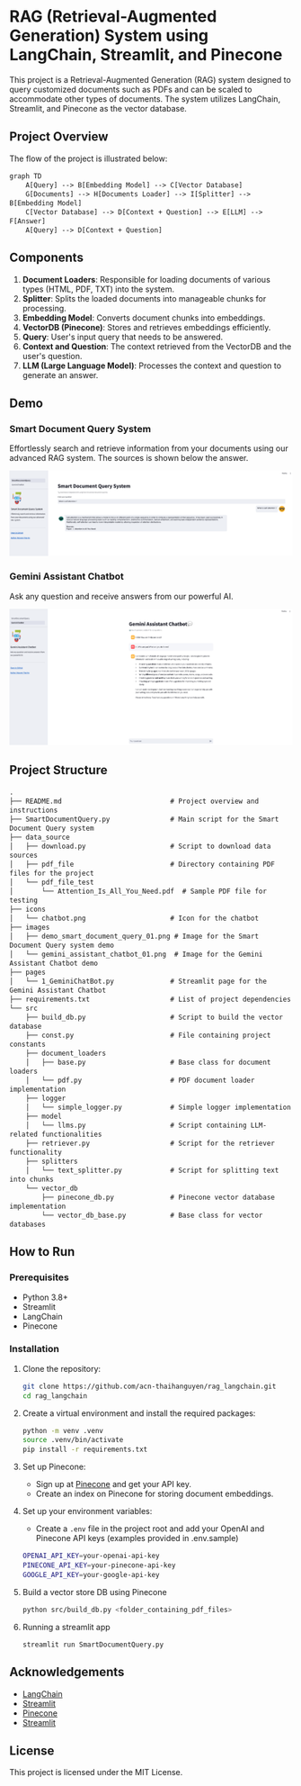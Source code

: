 # RAG (Retrieval-Augmented Generation) System using LangChain, Streamlit, and Pinecone

This project is a Retrieval-Augmented Generation (RAG) system designed to query customized documents such as PDFs and can be scaled to accommodate other types of documents. The system utilizes LangChain, Streamlit, and Pinecone as the vector database.

## Project Overview

The flow of the project is illustrated below:

```mermaid
graph TD
    A[Query] --> B[Embedding Model] --> C[Vector Database]
    G[Documents] --> H[Documents Loader] --> I[Splitter] --> B[Embedding Model]
    C[Vector Database] --> D[Context + Question] --> E[LLM] --> F[Answer]
    A[Query] --> D[Context + Question]
```

## Components

1. **Document Loaders**: Responsible for loading documents of various types (HTML, PDF, TXT) into the system.
2. **Splitter**: Splits the loaded documents into manageable chunks for processing.
3. **Embedding Model**: Converts document chunks into embeddings.
4. **VectorDB (Pinecone)**: Stores and retrieves embeddings efficiently.
5. **Query**: User's input query that needs to be answered.
6. **Context and Question**: The context retrieved from the VectorDB and the user's question.
7. **LLM (Large Language Model)**: Processes the context and question to generate an answer.

## Demo

### Smart Document Query System

Effortlessly search and retrieve information from your documents using our advanced RAG system. The sources is shown below the answer.

![Smart Document Query System](./images/demo_smart_document_query_01.png)

### Gemini Assistant Chatbot

Ask any question and receive answers from our powerful AI.

![Gemini Assistant Chatbot](./images/gemini_assistant_chatbot_01.png)

## Project Structure

```
.
├── README.md                           # Project overview and instructions
├── SmartDocumentQuery.py               # Main script for the Smart Document Query system
├── data_source
│   ├── download.py                     # Script to download data sources
│   ├── pdf_file                        # Directory containing PDF files for the project
│   └── pdf_file_test
│       └── Attention_Is_All_You_Need.pdf  # Sample PDF file for testing
├── icons
│   └── chatbot.png                     # Icon for the chatbot
├── images
│   ├── demo_smart_document_query_01.png # Image for the Smart Document Query system demo
│   └── gemini_assistant_chatbot_01.png  # Image for the Gemini Assistant Chatbot demo
├── pages
│   └── 1_GeminiChatBot.py              # Streamlit page for the Gemini Assistant Chatbot
├── requirements.txt                    # List of project dependencies
└── src
    ├── build_db.py                     # Script to build the vector database
    ├── const.py                        # File containing project constants
    ├── document_loaders
    │   ├── base.py                     # Base class for document loaders
    │   └── pdf.py                      # PDF document loader implementation
    ├── logger
    │   └── simple_logger.py            # Simple logger implementation
    ├── model
    │   └── llms.py                     # Script containing LLM-related functionalities
    ├── retriever.py                    # Script for the retriever functionality
    ├── splitters
    │   └── text_splitter.py            # Script for splitting text into chunks
    └── vector_db
        ├── pinecone_db.py              # Pinecone vector database implementation
        └── vector_db_base.py           # Base class for vector databases
```

## How to Run

### Prerequisites

- Python 3.8+
- Streamlit
- LangChain
- Pinecone

### Installation

1. Clone the repository:

    ```bash
    git clone https://github.com/acn-thaihanguyen/rag_langchain.git
    cd rag_langchain
    ```

2. Create a virtual environment and install the required packages:

    ```bash
    python -m venv .venv
    source .venv/bin/activate
    pip install -r requirements.txt
    ```

3. Set up Pinecone:
    - Sign up at [Pinecone](https://www.pinecone.io/) and get your API key.
    - Create an index on Pinecone for storing document embeddings.

4. Set up your environment variables:
    - Create a `.env` file in the project root and add your OpenAI and Pinecone API keys (examples provided in .env.sample)

    ```bash
    OPENAI_API_KEY=your-openai-api-key
    PINECONE_API_KEY=your-pinecone-api-key
    GOOGLE_API_KEY=your-google-api-key
    ```

5. Build a vector store DB using Pinecone

    ```bash
    python src/build_db.py <folder_containing_pdf_files>
    ```

6. Running a streamlit app

    ```
    streamlit run SmartDocumentQuery.py
    ```

## Acknowledgements

- [LangChain](https://github.com/langchain-ai/langchain)
- [Streamlit](https://www.streamlit.io/)
- [Pinecone](https://www.pinecone.io/)
- [Streamlit](https://docs.streamlit.io/)

## License

This project is licensed under the MIT License.
